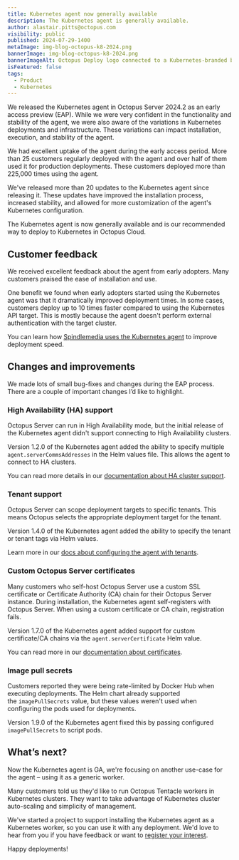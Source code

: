 ```yaml
---
title: Kubernetes agent now generally available
description: The Kubernetes agent is generally available.
author: alastair.pitts@octopus.com
visibility: public
published: 2024-07-29-1400
metaImage: img-blog-octopus-k8-2024.png
bannerImage: img-blog-octopus-k8-2024.png
bannerImageAlt: Octopus Deploy logo connected to a Kubernetes-branded box with an Octopus logo in it.
isFeatured: false
tags: 
  - Product
  - Kubernetes
---
```


We released the Kubernetes agent in Octopus Server 2024.2 as an early access preview (EAP). While we were very confident in the functionality and stability of the agent, we were also aware of the variations in Kubernetes deployments and infrastructure. These variations can impact installation, execution, and stability of the agent.

We had excellent uptake of the agent during the early access period. More than 25 customers regularly deployed with the agent and over half of them used it for production deployments. These customers deployed more than 225,000 times using the agent.

We've released more than 20 updates to the Kubernetes agent since releasing it. These updates have improved the installation process, increased stability, and allowed for more customization of the agent's Kubernetes configuration.

The Kubernetes agent is now generally available and is our recommended way to deploy to Kubernetes in Octopus Cloud.

## Customer feedback

We received excellent feedback about the agent from early adopters. Many customers praised the ease of installation and use.

One benefit we found when early adopters started using the Kubernetes agent was that it dramatically improved deployment times. In some cases, customers deploy up to 10 times faster compared to using the Kubernetes API target. This is mostly because the agent doesn't perform external authentication with the target cluster.

You can learn how [Spindlemedia uses the Kubernetes agent](https://octopus.com/company/customers/casestudies/spindlemedia) to improve deployment speed.

## Changes and improvements

We made lots of small bug-fixes and changes during the EAP process. There are a couple of important changes I’d like to highlight.

### High Availability (HA) support

Octopus Server can run in High Availability mode, but the initial release of the Kubernetes agent didn't support connecting to High Availability clusters.

Version 1.2.0 of the Kubernetes agent added the ability to specify multiple `agent.serverCommsAddresses` in the Helm values file. This allows the agent to connect to HA clusters.

You can read more details in our [documentation about HA cluster support](https://octopus.com/docs/infrastructure/deployment-targets/kubernetes/kubernetes-agent/ha-cluster-support).

### Tenant support

Octopus Server can scope deployment targets to specific tenants. This means Octopus selects the appropriate deployment target for the tenant.

Version 1.4.0 of the Kubernetes agent added the ability to specify the tenant or tenant tags via Helm values.

Learn more in our [docs about configuring the agent with tenants](https://octopus.com/docs/infrastructure/deployment-targets/kubernetes/kubernetes-agent#configuring-the-agent-with-tenants).

### Custom Octopus Server certificates

Many customers who self-host Octopus Server use a custom SSL certificate or Certificate Authority (CA) chain for their Octopus Server instance. During installation, the Kubernetes agent self-registers with Octopus Server. When using a custom certificate or CA chain, registration fails.

Version 1.7.0 of the Kubernetes agent added support for custom certificate/CA chains via the `agent.serverCertificate` Helm value.

You can read more in our [documentation about certificates](https://octopus.com/docs/infrastructure/deployment-targets/kubernetes/kubernetes-agent#trusting-custominternal-octopus-server-certificates).

### Image pull secrets

Customers reported they were being rate-limited by Docker Hub when executing deployments. The Helm chart already supported the `imagePullSecrets` value, but these values weren't used when configuring the pods used for deployments.

Version 1.9.0 of the Kubernetes agent fixed this by passing configured `imagePullSecrets` to script pods.

## What’s next?

Now the Kubernetes agent is GA, we're focusing on another use-case for the agent – using it as a generic worker.

Many customers told us they'd like to run Octopus Tentacle workers in Kubernetes clusters. They want to take advantage of Kubernetes cluster auto-scaling and simplicity of management.

We've started a project to support installing the Kubernetes agent as a Kubernetes worker, so you can use it with any deployment. We'd love to hear from you if you have feedback or want to [register your interest](https://roadmap.octopus.com/c/108-workers-on-kubernetes).

Happy deployments!
